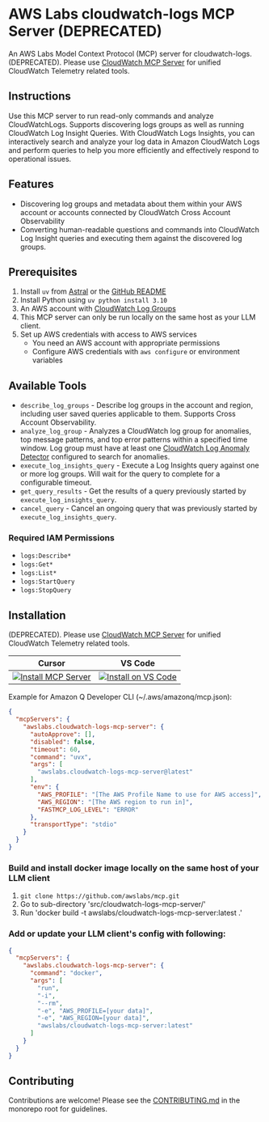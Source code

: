 # AWS Labs cloudwatch-logs MCP Server (DEPRECATED)

An AWS Labs Model Context Protocol (MCP) server for cloudwatch-logs. (DEPRECATED). Please use [CloudWatch MCP Server](https://github.com/awslabs/mcp/blob/main/src/cloudwatch-mcp-server/README.md) for unified CloudWatch Telemetry related tools.

## Instructions

Use this MCP server to run read-only commands and analyze CloudWatchLogs. Supports discovering logs groups as well as running CloudWatch Log Insight
Queries. With CloudWatch Logs Insights, you can interactively search and analyze your log data in Amazon CloudWatch Logs and perform queries to help
you more efficiently and effectively respond to operational issues.

## Features

- Discovering log groups and metadata about them within your AWS account or accounts connected by CloudWatch Cross Account Observability
- Converting human-readable questions and commands into CloudWatch Log Insight queries and executing them against the discovered log groups.

## Prerequisites

1. Install `uv` from [Astral](https://docs.astral.sh/uv/getting-started/installation/) or the [GitHub README](https://github.com/astral-sh/uv#installation)
2. Install Python using `uv python install 3.10`
3. An AWS account with [CloudWatch Log Groups](https://docs.aws.amazon.com/AmazonCloudWatch/latest/logs/CWL_GettingStarted.html)
4. This MCP server can only be run locally on the same host as your LLM client.
5. Set up AWS credentials with access to AWS services
   - You need an AWS account with appropriate permissions
   - Configure AWS credentials with `aws configure` or environment variables

## Available Tools
* `describe_log_groups` - Describe log groups in the account and region, including user saved queries applicable to them. Supports Cross Account Observability.
* `analyze_log_group` - Analyzes a CloudWatch log group for anomalies, top message patterns, and top error patterns within a specified time window.
Log group must have at least one [CloudWatch Log Anomaly Detector](https://docs.aws.amazon.com/AmazonCloudWatch/latest/logs/LogsAnomalyDetection.html) configured to search for anomalies.
* `execute_log_insights_query` - Execute a Log Insights query against one or more log groups. Will wait for the query to complete for a configurable timeout.
* `get_query_results` - Get the results of a query previously started by `execute_log_insights_query`.
* `cancel_query` - Cancel an ongoing query that was previously started by `execute_log_insights_query`.

### Required IAM Permissions
* `logs:Describe*`
* `logs:Get*`
* `logs:List*`
* `logs:StartQuery`
* `logs:StopQuery`

## Installation

(DEPRECATED). Please use [CloudWatch MCP Server](https://github.com/awslabs/mcp/blob/main/src/cloudwatch-mcp-server/README.md) for unified CloudWatch Telemetry related tools.

| Cursor | VS Code |
|:------:|:-------:|
| [![Install MCP Server](https://cursor.com/deeplink/mcp-install-light.svg)](https://cursor.com/en/install-mcp?name=awslabs.cloudwatch-logs-mcp-server&config=eyJhdXRvQXBwcm92ZSI6W10sImRpc2FibGVkIjpmYWxzZSwidGltZW91dCI6NjAsImNvbW1hbmQiOiJ1dnggYXdzbGFicy5jbG91ZHdhdGNoLWxvZ3MtbWNwLXNlcnZlckBsYXRlc3QiLCJlbnYiOnsiQVdTX1BST0ZJTEUiOiJbVGhlIEFXUyBQcm9maWxlIE5hbWUgdG8gdXNlIGZvciBBV1MgYWNjZXNzXSIsIkFXU19SRUdJT04iOiJbVGhlIEFXUyByZWdpb24gdG8gcnVuIGluXSIsIkZBU1RNQ1BfTE9HX0xFVkVMIjoiRVJST1IifSwidHJhbnNwb3J0VHlwZSI6InN0ZGlvIn0%3D) | [![Install on VS Code](https://img.shields.io/badge/Install_on-VS_Code-FF9900?style=flat-square&logo=visualstudiocode&logoColor=white)](https://insiders.vscode.dev/redirect/mcp/install?name=CloudWatch%20Logs%20MCP%20Server&config=%7B%22autoApprove%22%3A%5B%5D%2C%22disabled%22%3Afalse%2C%22timeout%22%3A60%2C%22command%22%3A%22uvx%22%2C%22args%22%3A%5B%22awslabs.cloudwatch-logs-mcp-server%40latest%22%5D%2C%22env%22%3A%7B%22AWS_PROFILE%22%3A%22%5BThe%20AWS%20Profile%20Name%20to%20use%20for%20AWS%20access%5D%22%2C%22AWS_REGION%22%3A%22%5BThe%20AWS%20region%20to%20run%20in%5D%22%2C%22FASTMCP_LOG_LEVEL%22%3A%22ERROR%22%7D%2C%22transportType%22%3A%22stdio%22%7D) |

Example for Amazon Q Developer CLI (~/.aws/amazonq/mcp.json):

```json
{
  "mcpServers": {
    "awslabs.cloudwatch-logs-mcp-server": {
      "autoApprove": [],
      "disabled": false,
      "timeout": 60,
      "command": "uvx",
      "args": [
        "awslabs.cloudwatch-logs-mcp-server@latest"
      ],
      "env": {
        "AWS_PROFILE": "[The AWS Profile Name to use for AWS access]",
        "AWS_REGION": "[The AWS region to run in]",
        "FASTMCP_LOG_LEVEL": "ERROR"
      },
      "transportType": "stdio"
    }
  }
}
```

### Build and install docker image locally on the same host of your LLM client

1. `git clone https://github.com/awslabs/mcp.git`
2. Go to sub-directory 'src/cloudwatch-logs-mcp-server/'
3. Run 'docker build -t awslabs/cloudwatch-logs-mcp-server:latest .'

### Add or update your LLM client's config with following:
```json
{
  "mcpServers": {
    "awslabs.cloudwatch-logs-mcp-server": {
      "command": "docker",
      "args": [
        "run",
        "-i",
        "--rm",
        "-e", "AWS_PROFILE=[your data]",
        "-e", "AWS_REGION=[your data]",
        "awslabs/cloudwatch-logs-mcp-server:latest"
      ]
    }
  }
}
```

## Contributing

Contributions are welcome! Please see the [CONTRIBUTING.md](https://github.com/awslabs/mcp/blob/main/CONTRIBUTING.md) in the monorepo root for guidelines.
